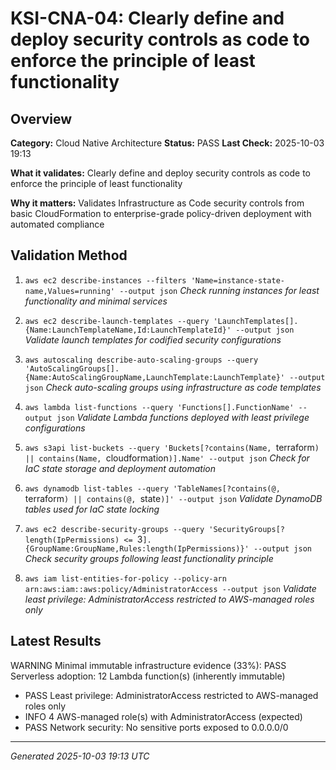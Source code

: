 # KSI-CNA-04: Clearly define and deploy security controls as code to enforce the principle of least functionality

## Overview

**Category:** Cloud Native Architecture
**Status:** PASS
**Last Check:** 2025-10-03 19:13

**What it validates:** Clearly define and deploy security controls as code to enforce the principle of least functionality

**Why it matters:** Validates Infrastructure as Code security controls from basic CloudFormation to enterprise-grade policy-driven deployment with automated compliance

## Validation Method

1. `aws ec2 describe-instances --filters 'Name=instance-state-name,Values=running' --output json`
   *Check running instances for least functionality and minimal services*

2. `aws ec2 describe-launch-templates --query 'LaunchTemplates[].{Name:LaunchTemplateName,Id:LaunchTemplateId}' --output json`
   *Validate launch templates for codified security configurations*

3. `aws autoscaling describe-auto-scaling-groups --query 'AutoScalingGroups[].{Name:AutoScalingGroupName,LaunchTemplate:LaunchTemplate}' --output json`
   *Check auto-scaling groups using infrastructure as code templates*

4. `aws lambda list-functions --query 'Functions[].FunctionName' --output json`
   *Validate Lambda functions deployed with least privilege configurations*

5. `aws s3api list-buckets --query 'Buckets[?contains(Name, `terraform`) || contains(Name, `cloudformation`)].Name' --output json`
   *Check for IaC state storage and deployment automation*

6. `aws dynamodb list-tables --query 'TableNames[?contains(@, `terraform`) || contains(@, `state`)]' --output json`
   *Validate DynamoDB tables used for IaC state locking*

7. `aws ec2 describe-security-groups --query 'SecurityGroups[?length(IpPermissions) <= `3`].{GroupName:GroupName,Rules:length(IpPermissions)}' --output json`
   *Check security groups following least functionality principle*

8. `aws iam list-entities-for-policy --policy-arn arn:aws:iam::aws:policy/AdministratorAccess --output json`
   *Validate least privilege: AdministratorAccess restricted to AWS-managed roles only*

## Latest Results

WARNING Minimal immutable infrastructure evidence (33%): PASS Serverless adoption: 12 Lambda function(s) (inherently immutable)
- PASS Least privilege: AdministratorAccess restricted to AWS-managed roles only
- INFO 4 AWS-managed role(s) with AdministratorAccess (expected)
- PASS Network security: No sensitive ports exposed to 0.0.0.0/0

---
*Generated 2025-10-03 19:13 UTC*